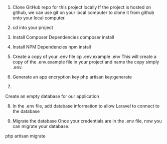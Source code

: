 1. Clone GitHub repo for this project locally
If the project is hosted on github, we can use git on your local computer to clone it from github onto your local computer.


2. cd into your project


3. Install Composer Dependencies
composer install

4. Install NPM Dependencies
npm install

5. Create a copy of your .env file
cp .env.example .env
This will create a copy of the .env.example file in your project and name the copy simply .env.

6. Generate an app encryption key
php artisan key:generate
7.
Create an empty database for our application

8. In the .env file, add database information to allow Laravel to connect to the database

9. Migrate the database
Once your credentials are in the .env file, now you can migrate your database.

php artisan migrate
